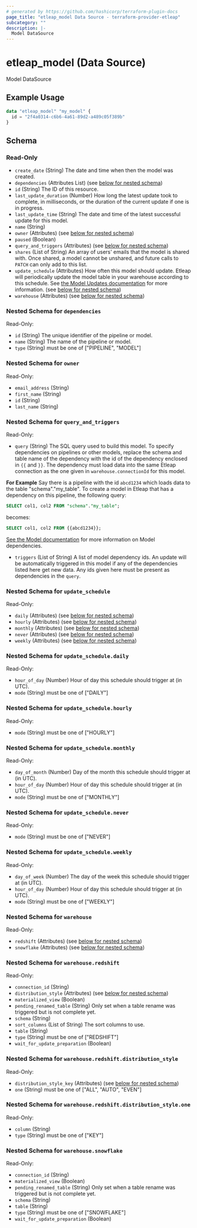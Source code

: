 ```yaml
---
# generated by https://github.com/hashicorp/terraform-plugin-docs
page_title: "etleap_model Data Source - terraform-provider-etleap"
subcategory: ""
description: |-
  Model DataSource
---
```


# etleap_model (Data Source)

Model DataSource

## Example Usage

```terraform
data "etleap_model" "my_model" {
  id = "2f4a0314-c6b6-4a61-89d2-a489c05f389b"
}
```

<!-- schema generated by tfplugindocs -->
## Schema

### Read-Only

- `create_date` (String) The date and time when then the model was created.
- `dependencies` (Attributes List) (see [below for nested schema](#nestedatt--dependencies))
- `id` (String) The ID of this resource.
- `last_update_duration` (Number) How long the latest update took to complete, in milliseconds, or the duration of the current update if one is in progress.
- `last_update_time` (String) The date and time of the latest successful update for this model.
- `name` (String)
- `owner` (Attributes) (see [below for nested schema](#nestedatt--owner))
- `paused` (Boolean)
- `query_and_triggers` (Attributes) (see [below for nested schema](#nestedatt--query_and_triggers))
- `shares` (List of String) An array of users' emails that the model is shared with.  Once shared, a model cannot be unshared, and future calls to `PATCH` can only add to this list.
- `update_schedule` (Attributes) How often this model should update. Etleap will periodically update the model table in your warehouse according to this schedule. See [the Model Updates documentation](https://docs.etleap.com/docs/documentation/ZG9jOjI0MzU2NDY3-introduction-to-models#model-updates) for more information. (see [below for nested schema](#nestedatt--update_schedule))
- `warehouse` (Attributes) (see [below for nested schema](#nestedatt--warehouse))

<a id="nestedatt--dependencies"></a>
### Nested Schema for `dependencies`

Read-Only:

- `id` (String) The unique identifier of the pipeline or model.
- `name` (String) The name of the pipeline or model.
- `type` (String) must be one of ["PIPELINE", "MODEL"]


<a id="nestedatt--owner"></a>
### Nested Schema for `owner`

Read-Only:

- `email_address` (String)
- `first_name` (String)
- `id` (String)
- `last_name` (String)


<a id="nestedatt--query_and_triggers"></a>
### Nested Schema for `query_and_triggers`

Read-Only:

- `query` (String) The SQL query used to build this model. To specify dependencies on pipelines or other models, replace the schema and table name of the dependency with the id of the dependency enclosed in `{{` and `}}`. The dependency must load data into the same Etleap connection as the one given in `warehouse.connectionId` for this model.

**For Example**
Say there is a pipeline with the id `abcd1234` which loads data to the table "schema"."my_table". To create a model in Etleap that has a dependency on this pipeline, the following query:

```sql
SELECT col1, col2 FROM "schema"."my_table";
```

becomes:
```sql
SELECT col1, col2 FROM {{abcd1234}};
```

[See the Model documentation](https://docs.etleap.com/docs/documentation/ZG9jOjI0MzU2NDY3-introduction-to-models#model-dependencies) for more information on Model dependencies.
- `triggers` (List of String) A list of model dependency ids. An update will be automatically triggered in this model if any of the dependencies listed here get new data. Any ids given here must be present as dependencies in the `query`.


<a id="nestedatt--update_schedule"></a>
### Nested Schema for `update_schedule`

Read-Only:

- `daily` (Attributes) (see [below for nested schema](#nestedatt--update_schedule--daily))
- `hourly` (Attributes) (see [below for nested schema](#nestedatt--update_schedule--hourly))
- `monthly` (Attributes) (see [below for nested schema](#nestedatt--update_schedule--monthly))
- `never` (Attributes) (see [below for nested schema](#nestedatt--update_schedule--never))
- `weekly` (Attributes) (see [below for nested schema](#nestedatt--update_schedule--weekly))

<a id="nestedatt--update_schedule--daily"></a>
### Nested Schema for `update_schedule.daily`

Read-Only:

- `hour_of_day` (Number) Hour of day this schedule should trigger at (in UTC).
- `mode` (String) must be one of ["DAILY"]


<a id="nestedatt--update_schedule--hourly"></a>
### Nested Schema for `update_schedule.hourly`

Read-Only:

- `mode` (String) must be one of ["HOURLY"]


<a id="nestedatt--update_schedule--monthly"></a>
### Nested Schema for `update_schedule.monthly`

Read-Only:

- `day_of_month` (Number) Day of the month this schedule should trigger at (in UTC).
- `hour_of_day` (Number) Hour of day this schedule should trigger at (in UTC).
- `mode` (String) must be one of ["MONTHLY"]


<a id="nestedatt--update_schedule--never"></a>
### Nested Schema for `update_schedule.never`

Read-Only:

- `mode` (String) must be one of ["NEVER"]


<a id="nestedatt--update_schedule--weekly"></a>
### Nested Schema for `update_schedule.weekly`

Read-Only:

- `day_of_week` (Number) The day of the week this schedule should trigger at (in UTC).
- `hour_of_day` (Number) Hour of day this schedule should trigger at (in UTC).
- `mode` (String) must be one of ["WEEKLY"]



<a id="nestedatt--warehouse"></a>
### Nested Schema for `warehouse`

Read-Only:

- `redshift` (Attributes) (see [below for nested schema](#nestedatt--warehouse--redshift))
- `snowflake` (Attributes) (see [below for nested schema](#nestedatt--warehouse--snowflake))

<a id="nestedatt--warehouse--redshift"></a>
### Nested Schema for `warehouse.redshift`

Read-Only:

- `connection_id` (String)
- `distribution_style` (Attributes) (see [below for nested schema](#nestedatt--warehouse--redshift--distribution_style))
- `materialized_view` (Boolean)
- `pending_renamed_table` (String) Only set when a table rename was triggered but is not complete yet.
- `schema` (String)
- `sort_columns` (List of String) The sort columns to use.
- `table` (String)
- `type` (String) must be one of ["REDSHIFT"]
- `wait_for_update_preparation` (Boolean)

<a id="nestedatt--warehouse--redshift--distribution_style"></a>
### Nested Schema for `warehouse.redshift.distribution_style`

Read-Only:

- `distribution_style_key` (Attributes) (see [below for nested schema](#nestedatt--warehouse--redshift--distribution_style--distribution_style_key))
- `one` (String) must be one of ["ALL", "AUTO", "EVEN"]

<a id="nestedatt--warehouse--redshift--distribution_style--distribution_style_key"></a>
### Nested Schema for `warehouse.redshift.distribution_style.one`

Read-Only:

- `column` (String)
- `type` (String) must be one of ["KEY"]




<a id="nestedatt--warehouse--snowflake"></a>
### Nested Schema for `warehouse.snowflake`

Read-Only:

- `connection_id` (String)
- `materialized_view` (Boolean)
- `pending_renamed_table` (String) Only set when a table rename was triggered but is not complete yet.
- `schema` (String)
- `table` (String)
- `type` (String) must be one of ["SNOWFLAKE"]
- `wait_for_update_preparation` (Boolean)


